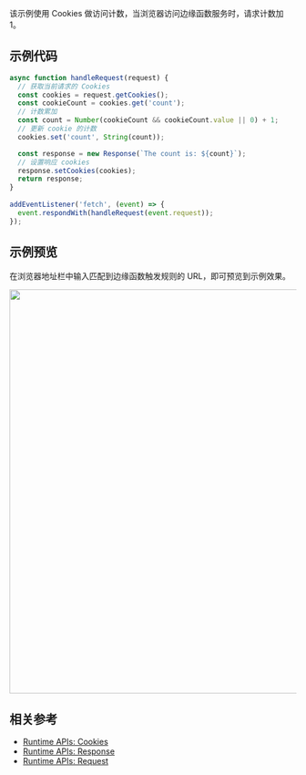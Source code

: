 该示例使用 Cookies 做访问计数，当浏览器访问边缘函数服务时，请求计数加 1。

## 示例代码

```typescript
async function handleRequest(request) {
  // 获取当前请求的 Cookies 
  const cookies = request.getCookies();
  const cookieCount = cookies.get('count');
  // 计数累加
  const count = Number(cookieCount && cookieCount.value || 0) + 1;
  // 更新 cookie 的计数
  cookies.set('count', String(count));

  const response = new Response(`The count is: ${count}`);
  // 设置响应 cookies
  response.setCookies(cookies);
  return response;
}
  
addEventListener('fetch', (event) => {
  event.respondWith(handleRequest(event.request));
});
```

## 示例预览

在浏览器地址栏中输入匹配到边缘函数触发规则的 URL，即可预览到示例效果。

<img src="https://qcloudimg.tencent-cloud.cn/raw/410eba1391e680c2b7fb108bbfe5a5bd.png" width=709px>

## 相关参考
- [Runtime APIs: Cookies](https://www.tencentcloud.com/document/product/1145/52685)
- [Runtime APIs: Response](https://www.tencentcloud.com/document/product/1145/52691)
- [Runtime APIs: Request](https://www.tencentcloud.com/document/product/1145/52690)